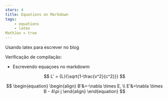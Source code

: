 ```yaml
---
stars: 4
title: Equations on Markdown
tags:
	- equations
	- latex
MathJax = true
---
```


Usando latex para escrever no blog

Verificação de compilação:
- Escrevendo equaçoes no markdowm

$$
 L' = {L}{\sqrt{1-\frac{v^2}{c^2}}}
$$

$$
\begin{equation}
	\begin{align}
        	B'&=-\nabla \times E, \\
        	E'&=\nabla \times B - 4\pi j
	\end{align}
\end{equation}
$$

